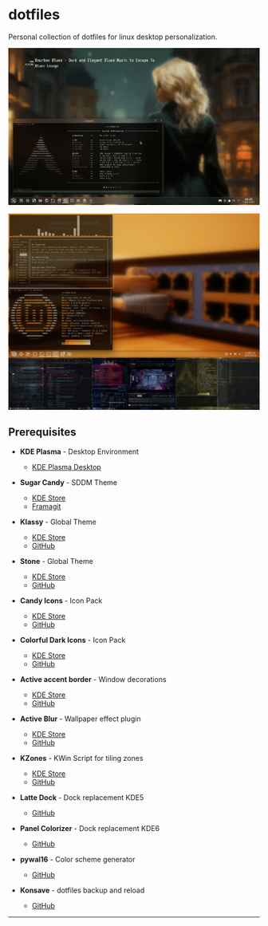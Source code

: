 # dotfiles

Personal collection of dotfiles for linux desktop personalization.

![Application Video](screenshots/desktop.gif)

<img src="screenshots/main.png" width="800">

## Prerequisites

- **KDE Plasma** - Desktop Environment
  - [KDE Plasma Desktop](https://kde.org/de/plasma-desktop/)

- **Sugar Candy** - SDDM Theme
  - [KDE Store](https://store.kde.org/p/1312658/)
  - [Framagit](https://framagit.org/MarianArlt/sddm-sugar-candy)

- **Klassy** - Global Theme
  - [KDE Store](https://store.kde.org/p/2137614)
  - [GitHub](https://github.com/paulmcauley/klassy)

- **Stone** - Global Theme
  - [KDE Store](https://store.kde.org/p/1918405/)
  - [GitHub](https://github.com/ddh4r4m/Stone)

- **Candy Icons** - Icon Pack
  - [KDE Store](https://store.kde.org/p/1305251/)
  - [GitHub](https://github.com/EliverLara/candy-icons)

- **Colorful Dark Icons** - Icon Pack
  - [KDE Store](https://store.kde.org/p/2091068)
  - [GitHub](https://github.com/L4ki/Colorful-Plasma-Themes)

- **Active accent border** - Window decorations
  - [KDE Store](https://store.kde.org/p/2118297)
  - [GitHub](https://github.com/nclarius/Plasma-window-decorations)

- **Active Blur** - Wallpaper effect plugin
  - [KDE Store](https://store.kde.org/p/2134907)
  - [GitHub](https://github.com/bouteillerAlan/blurredwallpaper)

- **KZones** - KWin Script for tiling zones
  - [KDE Store](https://store.kde.org/p/1909220)
  - [GitHub](https://github.com/gerritdevriese/kzones)

- **Latte Dock** - Dock replacement KDE5
  - [GitHub](https://github.com/KDE/latte-dock)

- **Panel Colorizer** - Dock replacement KDE6
  - [GitHub](https://github.com/luisbocanegra/plasma-panel-colorizer)

- **pywal16** - Color scheme generator
  - [GitHub](https://github.com/eylles/pywal16)

- **Konsave** - dotfiles backup and reload
  - [GitHub](https://github.com/Prayag2/konsave)

---
